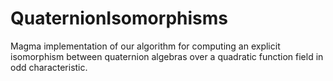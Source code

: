 # QuaternionIsomorphisms
Magma implementation of our algorithm for computing an explicit isomorphism between quaternion algebras over a quadratic function field in odd characteristic.
